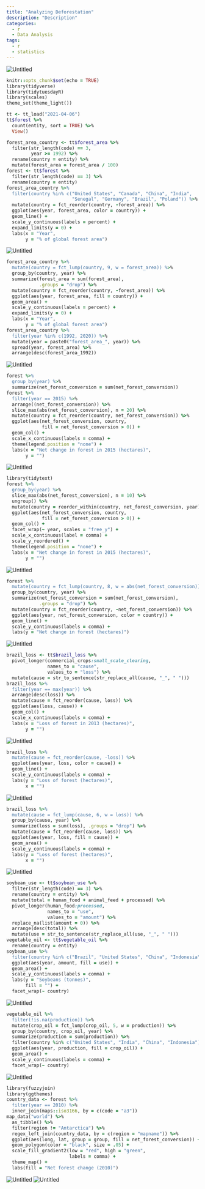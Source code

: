 ```yaml
---
title: "Analyzing Deforestation"
description: "Description"
categories:
  - r
  - Data Analysis
tags:
  - r
  - statistics
---
```

<img src="{{site.baseurl | prepend: site.url}}images/deforestation/cover.jpg" alt="Untitled" />

```ruby
knitr::opts_chunk$set(echo = TRUE)
library(tidyverse)
library(tidytuesdayR)
library(scales)
theme_set(theme_light())
```


```ruby
tt <- tt_load("2021-04-06")
tt$forest %>%
  count(entity, sort = TRUE) %>%
  View()

```

```ruby
forest_area_country <- tt$forest_area %>%
  filter(str_length(code) == 3,
         year >= 1992) %>%
  rename(country = entity) %>%
  mutate(forest_area = forest_area / 100)
forest <- tt$forest %>%
  filter(str_length(code) == 3) %>%
  rename(country = entity)
forest_area_country %>%
  filter(country %in% c("United States", "Canada", "China", "India",
                        "Senegal", "Germany", "Brazil", "Poland")) %>%
  mutate(country = fct_reorder(country, -forest_area)) %>%
  ggplot(aes(year, forest_area, color = country)) +
  geom_line() +
  scale_y_continuous(labels = percent) +
  expand_limits(y = 0) +
  labs(x = "Year",
       y = "% of global forest area")
```
<img src="{{site.baseurl | prepend: site.url}}images/deforestation/unnamed-chunk-2-1.png" alt="Untitled" />


```ruby
forest_area_country %>%
  mutate(country = fct_lump(country, 9, w = forest_area)) %>%
  group_by(country, year) %>%
  summarize(forest_area = sum(forest_area),
            .groups = "drop") %>%
  mutate(country = fct_reorder(country, -forest_area)) %>%
  ggplot(aes(year, forest_area, fill = country)) +
  geom_area() +
  scale_y_continuous(labels = percent) +
  expand_limits(y = 0) +
  labs(x = "Year",
       y = "% of global forest area")
forest_area_country %>%
  filter(year %in% c(1992, 2020)) %>%
  mutate(year = paste0("forest_area_", year)) %>%
  spread(year, forest_area) %>%
  arrange(desc(forest_area_1992))
```
<img src="{{site.baseurl | prepend: site.url}}images/deforestation/unnamed-chunk-3-1.png" alt="Untitled" />


```ruby
forest %>%
  group_by(year) %>%
  summarize(net_forest_conversion = sum(net_forest_conversion))
forest %>%
  filter(year == 2015) %>%
  arrange((net_forest_conversion)) %>%
  slice_max(abs(net_forest_conversion), n = 20) %>%
  mutate(country = fct_reorder(country, net_forest_conversion)) %>%
  ggplot(aes(net_forest_conversion, country,
             fill = net_forest_conversion > 0)) +
  geom_col() +
  scale_x_continuous(labels = comma) +
  theme(legend.position = "none") +
  labs(x = "Net change in forest in 2015 (hectares)",
       y = "")

```
<img src="{{site.baseurl | prepend: site.url}}images/deforestation/unnamed-chunk-4-1.png" alt="Untitled" />


```ruby
library(tidytext)
forest %>%
  group_by(year) %>%
  slice_max(abs(net_forest_conversion), n = 10) %>%
  ungroup() %>%
  mutate(country = reorder_within(country, net_forest_conversion, year)) %>%
  ggplot(aes(net_forest_conversion, country,
             fill = net_forest_conversion > 0)) +
  geom_col() +
  facet_wrap(~ year, scales = "free_y") +
  scale_x_continuous(label = comma) +
  scale_y_reordered() +
  theme(legend.position = "none") +
  labs(x = "Net change in forest in 2015 (hectares)",
       y = "")

```
<img src="{{site.baseurl | prepend: site.url}}images/deforestation/unnamed-chunk-5-1.png" alt="Untitled" />


```ruby
forest %>%
  mutate(country = fct_lump(country, 8, w = abs(net_forest_conversion))) %>%
  group_by(country, year) %>%
  summarize(net_forest_conversion = sum(net_forest_conversion),
            .groups = "drop") %>%
  mutate(country = fct_reorder(country, -net_forest_conversion)) %>%
  ggplot(aes(year, net_forest_conversion, color = country)) +
  geom_line() +
  scale_y_continuous(labels = comma) +
  labs(y = "Net change in forest (hectares)")
```
<img src="{{site.baseurl | prepend: site.url}}images/deforestation/unnamed-chunk-6-1.png" alt="Untitled" />


```ruby
brazil_loss <- tt$brazil_loss %>%
  pivot_longer(commercial_crops:small_scale_clearing,
               names_to = "cause",
               values_to = "loss") %>%
  mutate(cause = str_to_sentence(str_replace_all(cause, "_", " ")))
brazil_loss %>%
  filter(year == max(year)) %>%
  arrange(desc(loss)) %>%
  mutate(cause = fct_reorder(cause, loss)) %>%
  ggplot(aes(loss, cause)) +
  geom_col() +
  scale_x_continuous(labels = comma) +
  labs(x = "Loss of forest in 2013 (hectares)",
       y = "")

```
<img src="{{site.baseurl | prepend: site.url}}images/deforestation/unnamed-chunk-7-1.png" alt="Untitled" />


```ruby
brazil_loss %>%
  mutate(cause = fct_reorder(cause, -loss)) %>%
  ggplot(aes(year, loss, color = cause)) +
  geom_line() +
  scale_y_continuous(labels = comma) +
  labs(y = "Loss of forest (hectares)",
       x = "")
```
<img src="{{site.baseurl | prepend: site.url}}images/deforestation/unnamed-chunk-8-1.png" alt="Untitled" />


```ruby
brazil_loss %>%
  mutate(cause = fct_lump(cause, 6, w = loss)) %>%
  group_by(cause, year) %>%
  summarize(loss = sum(loss), .groups = "drop") %>%
  mutate(cause = fct_reorder(cause, loss)) %>%
  ggplot(aes(year, loss, fill = cause)) +
  geom_area() +
  scale_y_continuous(labels = comma) +
  labs(y = "Loss of forest (hectares)",
       x = "")
```
<img src="{{site.baseurl | prepend: site.url}}images/deforestation/unnamed-chunk-9-1.png" alt="Untitled" />


```ruby
soybean_use <- tt$soybean_use %>%
  filter(str_length(code) == 3) %>%
  rename(country = entity) %>%
  mutate(total = human_food + animal_feed + processed) %>%
  pivot_longer(human_food:processed,
               names_to = "use",
               values_to = "amount") %>%
  replace_na(list(amount = 0)) %>%
  arrange(desc(total)) %>%
  mutate(use = str_to_sentence(str_replace_all(use, "_", " ")))
vegetable_oil <- tt$vegetable_oil %>%
  rename(country = entity)
soybean_use %>%
  filter(country %in% c("Brazil", "United States", "China", "Indonesia")) %>%
  ggplot(aes(year, amount, fill = use)) +
  geom_area() +
  scale_y_continuous(labels = comma) +
  labs(y = "Soybeans (tonnes)",
       fill = "") +
  facet_wrap(~ country)
```
<img src="{{site.baseurl | prepend: site.url}}images/deforestation/unnamed-chunk-10-1.png" alt="Untitled" />


```ruby
vegetable_oil %>%
  filter(!is.na(production)) %>%
  mutate(crop_oil = fct_lump(crop_oil, 5, w = production)) %>%
  group_by(country, crop_oil, year) %>%
  summarize(production = sum(production)) %>%
  filter(country %in% c("United States", "India", "China", "Indonesia")) %>%
  ggplot(aes(year, production, fill = crop_oil)) +
  geom_area() +
  scale_y_continuous(labels = comma) +
  facet_wrap(~ country)
```
<img src="{{site.baseurl | prepend: site.url}}images/deforestation/unnamed-chunk-11-1.png" alt="Untitled" />


```ruby
library(fuzzyjoin)
library(ggthemes)
country_data <- forest %>%
  filter(year == 2010) %>%
  inner_join(maps::iso3166, by = c(code = "a3"))
map_data("world") %>%
  as_tibble() %>%
  filter(region != "Antarctica") %>%
  regex_left_join(country_data, by = c(region = "mapname")) %>%
  ggplot(aes(long, lat, group = group, fill = net_forest_conversion)) +
  geom_polygon(color = "black", size = .05) +
  scale_fill_gradient2(low = "red", high = "green",
                       labels = comma) +
  theme_map() +
  labs(fill = "Net forest change (2010)")
```
<img src="{{site.baseurl | prepend: site.url}}images/deforestation/unnamed-chunk-12-1.png" alt="Untitled" />

<img src="{{site.baseurl | prepend: site.url}}images/deforestation/unnamed-chunk-13-1.png" alt="Untitled" />
